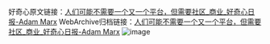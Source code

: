 好奇心原文链接：[人们可能不需要一个又一个平台，但需要社区_商业_好奇心日报-Adam Marx](https://www.qdaily.com/articles/9928.html)
WebArchive归档链接：[人们可能不需要一个又一个平台，但需要社区_商业_好奇心日报-Adam Marx](http://web.archive.org/web/20161110191331/http://www.qdaily.com:80/articles/9928.html)
![image](http://ww3.sinaimg.cn/large/007d5XDply1g3vh8bvdfyj30u05h5npd)